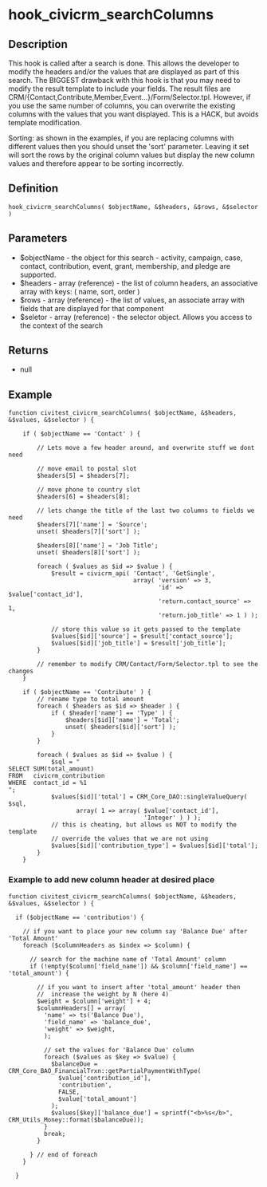 # hook_civicrm_searchColumns

## Description

This hook is called after a search is done. This allows the developer to
modify the headers and/or the values that are displayed as part of this
search. The BIGGEST drawback with this hook is that you may need to
modify the result template to include your fields. The result files are
CRM/{Contact,Contribute,Member,Event…}/Form/Selector.tpl. However, if
you use the same number of columns, you can overwrite the existing
columns with the values that you want displayed. This is a HACK, but
avoids template modification.

Sorting: as shown in the examples, if you are replacing columns with
different values then you should unset the 'sort' parameter.  Leaving it
set will sort the rows by the original column values but display the new
column values and therefore appear to be sorting incorrectly.

## Definition

    hook_civicrm_searchColumns( $objectName, &$headers, &$rows, &$selector )

## Parameters

-   $objectName - the object for this search - activity, campaign,
    case, contact, contribution, event, grant, membership, and pledge
    are supported.
-   $headers - array (reference) - the list of column headers, an
    associative array with keys: ( name, sort, order )
-   $rows - array (reference) - the list of values, an associate array
    with fields that are displayed for that component
-   $seletor - array (reference) - the selector object. Allows you
    access to the context of the search

## Returns

-   null

## **Example**

    function civitest_civicrm_searchColumns( $objectName, &$headers,  &$values, &$selector ) {

        if ( $objectName == 'Contact' ) {

            // Lets move a few header around, and overwrite stuff we dont need

            // move email to postal slot
            $headers[5] = $headers[7];

            // move phone to country slot
            $headers[6] = $headers[8];

            // lets change the title of the last two columns to fields we need
            $headers[7]['name'] = 'Source';
            unset( $headers[7]['sort'] );

            $headers[8]['name'] = 'Job Title';
            unset( $headers[8]['sort'] );

            foreach ( $values as $id => $value ) {
                $result = civicrm_api( 'Contact', 'GetSingle',
                                       array( 'version' => 3,
                                              'id' => $value['contact_id'],
                                              'return.contact_source' => 1,
                                              'return.job_title' => 1 ) );

                // store this value so it gets passed to the template
                $values[$id]['source'] = $result['contact_source'];
                $values[$id]['job_title'] = $result['job_title'];
            }

            // remember to modify CRM/Contact/Form/Selector.tpl to see the changes
        }

        if ( $objectName == 'Contribute' ) {
            // rename type to total amount
            foreach ( $headers as $id => $header ) {
                if ( $header['name'] == 'Type' ) {
                    $headers[$id]['name'] = 'Total';
                    unset( $headers[$id]['sort'] );
                }
            }

            foreach ( $values as $id => $value ) {
                $sql = "
    SELECT SUM(total_amount)
    FROM   civicrm_contribution
    WHERE  contact_id = %1
    ";
                $values[$id]['total'] = CRM_Core_DAO::singleValueQuery( $sql,
                       array( 1 => array( $value['contact_id'],
                                          'Integer' ) ) );
                // this is cheating, but allows us NOT to modify the template
                // override the values that we are not using
                $values[$id]['contribution_type'] = $values[$id]['total'];
            }
        }

### **Example to add new column header at desired place**

    function civitest_civicrm_searchColumns( $objectName, &$headers,  &$values, &$selector ) {

      if ($objectName == 'contribution') {

        // if you want to place your new column say 'Balance Due' after 'Total Amount'
        foreach ($columnHeaders as $index => $column) {

          // search for the machine name of 'Total Amount' column
          if (!empty($column['field_name']) && $column['field_name'] == 'total_amount') {

            // if you want to insert after 'total_amount' header then
            //  increase the weight by N (here 4)
            $weight = $column['weight'] + 4;
            $columnHeaders[] = array(
              'name' => ts('Balance Due'),
              'field_name' => 'balance_due',
              'weight' => $weight,
              );

              // set the values for 'Balance Due' column
              foreach ($values as $key => $value) {
                $balanceDue = CRM_Core_BAO_FinancialTrxn::getPartialPaymentWithType(
                  $value['contribution_id'],
                  'contribution',
                  FALSE,
                  $value['total_amount']
                );
                $values[$key]['balance_due'] = sprintf("<b>%s</b>", CRM_Utils_Money::format($balanceDue));
              }
              break;
            }

          } // end of foreach
        }

      }
